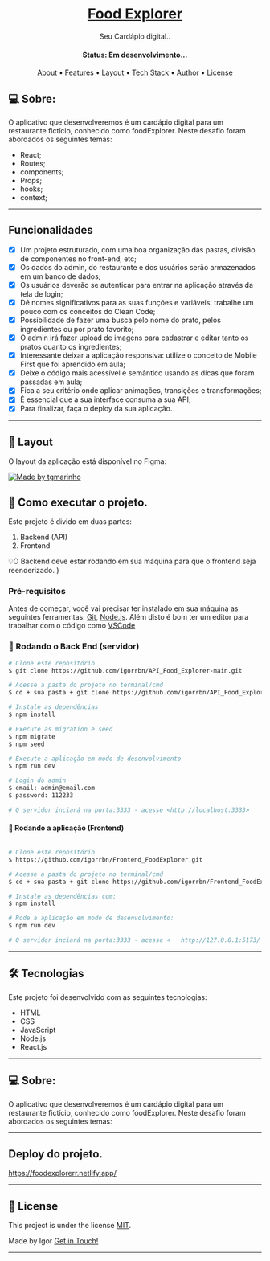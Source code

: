 <h1 align="center">
    <a href="#"> Food Explorer </a>
</h1>

<p align="center"> Seu Cardápio digital.. </p>

<h4 align="center"> 
	 Status: Em desenvolvimento...
</h4>

<p align="center">
 <a href="#-about">About</a> •
 <a href="#-Features">Features</a> •
 <a href="#-layout">Layout</a> • 
 <a href="#-tech-stack">Tech Stack</a> • 
 <a href="#-author">Author</a> • 
 <a href="#-license">License</a>

</p>

## 💻 Sobre:

O aplicativo que desenvolveremos é um cardápio digital para um restaurante fictício, conhecido como foodExplorer.
Neste desafio foram abordados os seguintes temas:

- React;
- Routes;
- components;
- Props;
- hooks;
- context;
---

## Funcionalidades

- [x] Um projeto estruturado, com uma boa organização das pastas, divisão de componentes no front-end, etc;
- [x] Os dados do admin, do restaurante e dos usuários serão armazenados em um banco de dados;
- [x] Os usuários deverão se autenticar para entrar na aplicação através da tela de login;
- [x] Dê nomes significativos para as suas funções e variáveis: trabalhe um pouco com os conceitos do Clean Code;
- [x] Possibilidade de fazer uma busca pelo nome do prato, pelos ingredientes ou por prato favorito;
- [x] O admin irá fazer upload de imagens para cadastrar e editar tanto os pratos quanto os ingredientes;
- [x] Interessante deixar a aplicação responsiva: utilize o conceito de Mobile First que foi aprendido em aula;
- [x] Deixe o código mais acessível e semântico usando as dicas que foram passadas em aula;
- [x] Fica a seu critério onde aplicar animações, transições e transformações;
- [x] É essencial que a sua interface consuma a sua API;
- [x] Para finalizar, faça o deploy da sua aplicação.

---

## 🎨 Layout

O layout da aplicação está disponível no Figma:

<a href="https://www.figma.com/file/GkqG5AUJe3ppcUEHfvOX6z/food-explorer?node-id=0%3A1">
  <img alt="Made by tgmarinho" src="https://img.shields.io/badge/Acessar%20Layout%20-Figma-%2304D361">
</a>




## 🚀 Como executar o projeto.

Este projeto é divido em duas partes:
1. Backend (API) 
2. Frontend 

💡O Backend deve estar rodando em sua máquina para que o frontend seja reenderizado.
)

### Pré-requisitos

Antes de começar, você vai precisar ter instalado em sua máquina as seguintes ferramentas:
[Git](https://git-scm.com), [Node.js](https://nodejs.org/en/). 
Além disto é bom ter um editor para trabalhar com o código como [VSCode](https://code.visualstudio.com/)

### 🎲 Rodando o Back End (servidor)

```bash
# Clone este repositório
$ git clone https://github.com/igorrbn/API_Food_Explorer-main.git

# Acesse a pasta do projeto no terminal/cmd
$ cd + sua pasta + git clone https://github.com/igorrbn/API_Food_Explorer-main.git

# Instale as dependências
$ npm install

# Execute as migration e seed
$ npm migrate
$ npm seed

# Execute a aplicação em modo de desenvolvimento
$ npm run dev

# Login do admin
$ email: admin@email.com
$ password: 112233

# O servidor inciará na porta:3333 - acesse <http://localhost:3333>
```


#### 🎲 Rodando a aplicação (Frontend)

```bash

# Clone este repositório
$ https://github.com/igorrbn/Frontend_FoodExplorer.git

# Acesse a pasta do projeto no terminal/cmd
$ cd + sua pasta + git clone https://github.com/igorrbn/Frontend_FoodExplorer.git

# Instale as dependências com:
$ npm install

# Rode a aplicação em modo de desenvolvimento:
$ npm run dev

# O servidor inciará na porta:3333 - acesse <   http://127.0.0.1:5173/ >
```
---

## 🛠 Tecnologias

Este projeto foi desenvolvido com as seguintes tecnologias:

- HTML
- CSS
- JavaScript
- Node.js
- React.js

---


## 💻 Sobre:

O aplicativo que desenvolveremos é um cardápio digital para um restaurante fictício, conhecido como foodExplorer.
Neste desafio foram abordados os seguintes temas:



---
## Deploy do projeto.
https://foodexplorerr.netlify.app/


---

## 📝 License

This project is under the license [MIT](./LICENSE).

Made by Igor  [Get in Touch!](https://www.linkedin.com/in/igor-benega-nache-254458224/)

---
